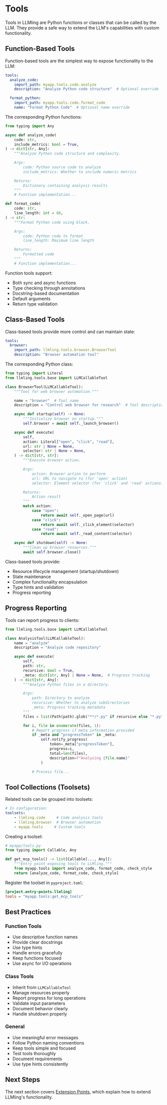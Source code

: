 # Tools

Tools in LLMling are Python functions or classes that can be called by the LLM. They provide a safe way to extend the LLM's capabilities with custom functionality.

## Function-Based Tools

Function-based tools are the simplest way to expose functionality to the LLM:

```yaml
tools:
  analyze_code:
    import_path: myapp.tools.code.analyze
    description: "Analyze Python code structure"  # Optional override

  format_python:
    import_path: myapp.tools.code.format_code
    name: "Format Python Code"  # Optional name override
```

The corresponding Python functions:

```python
from typing import Any

async def analyze_code(
    code: str,
    include_metrics: bool = True,
) -> dict[str, Any]:
    """Analyze Python code structure and complexity.

    Args:
        code: Python source code to analyze
        include_metrics: Whether to include numeric metrics

    Returns:
        Dictionary containing analysis results
    """
    # Function implementation...

def format_code(
    code: str,
    line_length: int = 88,
) -> str:
    """Format Python code using black.

    Args:
        code: Python code to format
        line_length: Maximum line length

    Returns:
        Formatted code
    """
    # Function implementation...
```

Function tools support:
- Both sync and async functions
- Type checking through annotations
- Docstring-based documentation
- Default arguments
- Return type validation

## Class-Based Tools

Class-based tools provide more control and can maintain state:

```yaml
tools:
  browser:
    import_path: llmling.tools.browser.BrowserTool
    description: "Browser automation tool"
```

The corresponding Python class:

```python
from typing import Literal
from llmling.tools.base import LLMCallableTool

class BrowserTool(LLMCallableTool):
    """Tool for web browser automation."""

    name = "browser"  # Tool name
    description = "Control web browser for research"  # Tool description

    async def startup(self) -> None:
        """Initialize browser on startup."""
        self.browser = await self._launch_browser()

    async def execute(
        self,
        action: Literal["open", "click", "read"],
        url: str | None = None,
        selector: str | None = None,
    ) -> dict[str, str]:
        """Execute browser action.

        Args:
            action: Browser action to perform
            url: URL to navigate to (for 'open' action)
            selector: Element selector (for 'click' and 'read' actions)

        Returns:
            Action result
        """
        match action:
            case "open":
                return await self._open_page(url)
            case "click":
                return await self._click_element(selector)
            case "read":
                return await self._read_content(selector)

    async def shutdown(self) -> None:
        """Clean up browser resources."""
        await self.browser.close()
```

Class-based tools provide:
- Resource lifecycle management (startup/shutdown)
- State maintenance
- Complex functionality encapsulation
- Type hints and validation
- Progress reporting

## Progress Reporting

Tools can report progress to clients:

```python
from llmling.tools.base import LLMCallableTool

class AnalysisTool(LLMCallableTool):
    name = "analyze"
    description = "Analyze code repository"

    async def execute(
        self,
        path: str,
        recursive: bool = True,
        _meta: dict[str, Any] | None = None,  # Progress tracking
    ) -> dict[str, Any]:
        """Analyze Python files in a directory.

        Args:
            path: Directory to analyze
            recursive: Whether to analyze subdirectories
            _meta: Progress tracking metadata
        """
        files = list(Path(path).glob("**/*.py" if recursive else "*.py"))

        for i, file in enumerate(files, 1):
            # Report progress if meta information provided
            if _meta and "progressToken" in _meta:
                self.notify_progress(
                    token=_meta["progressToken"],
                    progress=i,
                    total=len(files),
                    description=f"Analyzing {file.name}"
                )

            # Process file...
```

## Tool Collections (Toolsets)

Related tools can be grouped into toolsets:

```yaml
# In configuration:
toolsets:
    - llmling.code     # Code analysis tools
    - llmling.browser  # Browser automation
    - myapp.tools     # Custom tools
```

Creating a toolset:

```python
# myapp/tools.py
from typing import Callable, Any

def get_mcp_tools() -> list[Callable[..., Any]]:
    """Entry point exposing tools to LLMling."""
    from myapp.tools import analyze_code, format_code, check_style
    return [analyze_code, format_code, check_style]
```

Register the toolset in `pyproject.toml`:

```toml
[project.entry-points.llmling]
tools = "myapp.tools:get_mcp_tools"
```

## Best Practices

### Function Tools
- Use descriptive function names
- Provide clear docstrings
- Use type hints
- Handle errors gracefully
- Keep functions focused
- Use async for I/O operations

### Class Tools
- Inherit from `LLMCallableTool`
- Manage resources properly
- Report progress for long operations
- Validate input parameters
- Document behavior clearly
- Handle shutdown properly

### General
- Use meaningful error messages
- Follow Python naming conventions
- Keep tools simple and focused
- Test tools thoroughly
- Document requirements
- Use type hints consistently

## Next Steps

The next section covers [Extension Points](#extension-points), which explain how to extend LLMling's functionality.

